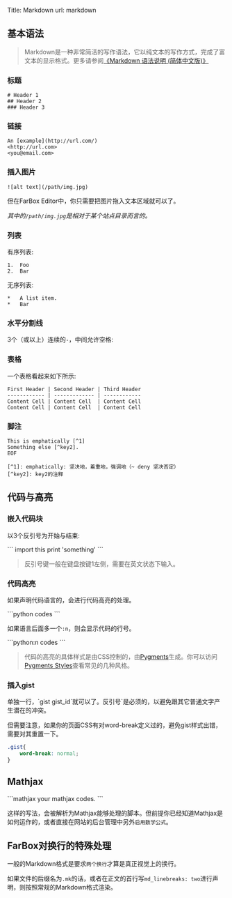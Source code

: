 Title: Markdown
url: markdown

## 基本语法


> Markdown是一种非常简洁的写作语法，它以纯文本的写作方式，完成了富文本的显示格式。更多请参阅[《Markdown 语法说明 (简体中文版)》](http://wowubuntu.com/markdown/)

### 标题
	# Header 1
	## Header 2
	### Header 3

### 链接

	An [example](http://url.com/)
	<http://url.com>
	<you@email.com>
	
### 插入图片

	![alt text](/path/img.jpg)

但在FarBox Editor中，你只需要把图片拖入文本区域就可以了。

*其中的`/path/img.jpg`是相对于某个站点目录而言的。*

### 列表

有序列表:
```
1.  Foo
2.  Bar
```

无序列表:  
```
*   A list item.
*   Bar
```


### 水平分割线
3个（或以上）连续的`-`，中间允许空格:

### 表格
一个表格看起来如下所示:

```
First Header | Second Header | Third Header
------------ | ------------- | ------------
Content Cell | Content Cell  | Content Cell
Content Cell | Content Cell  | Content Cell
```


### 脚注

    This is emphatically [^1]
    Something else [^key2].
    EOF
    
    [^1]: emphatically: 坚决地，着重地，强调地（~ deny 坚决否定）
    [^key2]: key2的注释


## 代码与高亮

### 嵌入代码块

以3个反引号为开始与结束:

\`\`\` 
import this
print 'something'
\`\`\`

> 反引号键一般在键盘按键1左侧，需要在英文状态下输入。

### 代码高亮

如果声明代码语言的，会进行代码高亮的处理。

\`\`\`python 
codes
\`\`\`

如果语言后面多一个`:n`，则会显示代码的行号。

\`\`\`python:n
codes
\`\`\`

> 代码的高亮的具体样式是由CSS控制的，由[Pygments](http://pygments.org/docs/styles/)生成。你可以访问[Pygments Styles](/pygments.html)查看常见的几种风格。

### 插入gist

单独一行，\`gist gist_id\`就可以了。反引号\`是必须的，以避免跟其它普通文字产生潜在的冲突。

但需要注意，如果你的页面CSS有对word-break定义过的，避免gist样式出错，需要对其重置一下。
```css
.gist{
    word-break: normal;
}
```


## Mathjax

\`\`\`mathjax
your mathjax codes.
\`\`\`

这样的写法，会被解析为Mathjax能够处理的脚本。但前提你已经知道Mathjax是如何运作的，或者直接在网站的后台管理中另外`启用数学公式`。


## FarBox对换行的特殊处理

一般的Markdown格式是要求`两个换行`才算是真正视觉上的换行。

如果文件的后缀名为`.mk`的话，或者在正文的首行写`md_linebreaks: two`进行声明，则按照常规的Markdown格式渲染。


